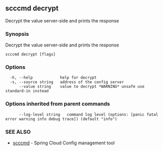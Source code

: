 ## scccmd decrypt

Decrypt the value server-side and prints the response

### Synopsis

Decrypt the value server-side and prints the response

```
scccmd decrypt [flags]
```

### Options

```
  -h, --help            help for decrypt
  -s, --source string   address of the config server
      --value string    value to decrypt *WARNING* unsafe use standard-in instead
```

### Options inherited from parent commands

```
      --log-level string   command log level (options: [panic fatal error warning info debug trace]) (default "info")
```

### SEE ALSO

* [scccmd](scccmd.md)	 - Spring Cloud Config management tool

